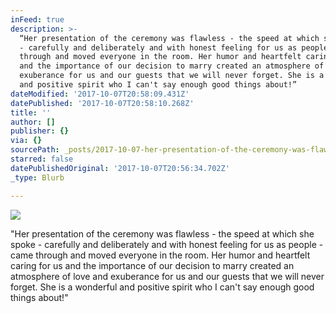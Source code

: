 ```yaml
---
inFeed: true
description: >-
  “Her presentation of the ceremony was flawless - the speed at which she spoke
  - carefully and deliberately and with honest feeling for us as people - came
  through and moved everyone in the room. Her humor and heartfelt caring for us
  and the importance of our decision to marry created an atmosphere of love and
  exuberance for us and our guests that we will never forget. She is a wonderful
  and positive spirit who I can't say enough good things about!”
dateModified: '2017-10-07T20:58:09.431Z'
datePublished: '2017-10-07T20:58:10.268Z'
title: ''
author: []
publisher: {}
via: {}
sourcePath: _posts/2017-10-07-her-presentation-of-the-ceremony-was-flawless-the-speed-a.md
starred: false
datePublishedOriginal: '2017-10-07T20:56:34.702Z'
_type: Blurb

---
```

![](https://the-grid-user-content.s3-us-west-2.amazonaws.com/3cd98c94-c4ce-48ad-bd41-3dcf41e23b50.jpg)

"Her presentation of the ceremony was flawless - the speed at which she spoke - carefully and deliberately and with honest feeling for us as people - came through and moved everyone in the room. Her humor and heartfelt caring for us and the importance of our decision to marry created an atmosphere of love and exuberance for us and our guests that we will never forget. She is a wonderful and positive spirit who I can't say enough good things about!"